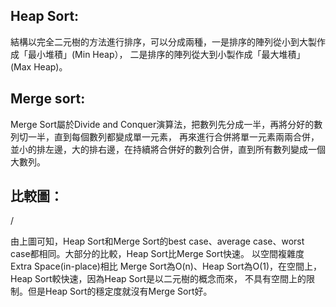 ## Heap Sort:
結構以完全二元樹的方法進行排序，可以分成兩種，一是排序的陣列從小到大製作成「最小堆積」(Min Heap），
二是排序的陣列從大到小製作成「最大堆積」(Max Heap)。

## Merge sort:
Merge Sort屬於Divide and Conquer演算法，把數列先分成一半，再將分好的數列切一半，直到每個數列都變成單一元素，
再來進行合併將單一元素兩兩合併，並小的排左邊，大的排右邊，在持續將合併好的數列合併，直到所有數列變成一個大數列。

## 比較圖：
/[](/image/photo.png)

由上圖可知，Heap Sort和Merge Sort的best case、average case、worst case都相同。大部分的比較，Heap Sort比Merge Sort快速。
以空間複雜度Extra Space(in-place)相比 Merge Sort為O(n)、Heap Sort為O(1)，在空間上，Heap Sort較快速，因為Heap Sort是以二元樹的概念而來，
不具有空間上的限制。但是Heap Sort的穩定度就沒有Merge Sort好。

